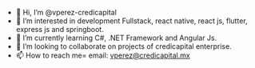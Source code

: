 - 👋 Hi, I’m @vperez-credicapital
- 👀 I’m interested in development Fullstack, react native, react js, flutter, express js and springboot.
- 🌱 I’m currently learning C#, .NET Framework and Angular Js.
- 💞️ I’m looking to collaborate on projects of credicapital enterprise.
- 📫 How to reach me= email: vperez@credicapital.mx

<!---
vperez-credicapital/vperez-credicapital is a ✨ special ✨ repository because its `README.md` (this file) appears on your GitHub profile.
You can click the Preview link to take a look at your changes.
--->
